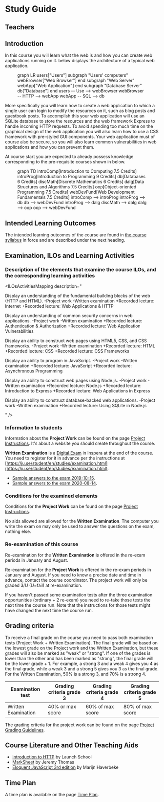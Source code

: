 # Study Guide
<StudyGuideInfo
    course-name="Web Development Fundamentals"
    ladok-code="TGWK18"
    credits="7.5"
    course-coordinator="Peter Larsson-Green"
    examiner="Peter Larsson-Green"
    ping-pong-event="Web Development Fundamentals - TGWK18 - A19"
    ping-pong-password="TGWK18A1934"
/>

## Teachers
<StudyGuideTeachers
    :teachers='[{
        name: "Peter Larsson-Green",
        photo: "peter-larsson-green.jpeg",
        roles: ["Course coordinator", "examiner", "lecturer", "lab assistant"],
        description: "Has studied and followed the development of the web since 2004 and received his Master of Science in Computer Science at Linköping University in 2014. He has been working as programming teacher (part time) since 2010 at both Linköping University and Jönköping University.",
        email: "Peter.Larsson-Green@ju.se",
        phone: "036 - 10 17 35",
        website: "https://ju.se/en/personinfo.html?sign=LarPet"
    }, {
        name: "Linus Rudbeck",
        photo: "linus-rudbeck.jpeg",
        roles: ["Lab assistant", "guest lecturer"],
        description: "Former JTH student that studied the program Software Engineering and Mobile Platforms. Started the company Red Capes IT together with Daniel Fransén after he graduated. ",
        email: "",
        phone: "",
        website: "https://redcapesit.se/author/linus/"
    }, {
        name: "Filip Andersson",
        photo: "filip-andersson.jpeg",
        roles: ["Lab assistant"],
        description: "Former bachelor student that studied the program Software Engineering and Mobile Platforms here at JTH. Now master student studying the program AI Engineering.",
        email: "anfi1622@student.ju.se",
        phone: "",
        website: ""
    }, {
        name: "Simon Arvidsson",
        photo: "simon-arvidsson.jpeg",
        roles: ["Lab assistant"],
        description: "Former bachelor student that studied the program Software Engineering and Mobile Platforms here at JTH. Now master student studying the program AI Engineering.",
        email: "arsi1632@student.ju.se",
        phone: "",
        website: ""
    }]'
/>

## Introduction
In this course you will learn what the web is and how you can create web applications running on it. <FigureNumber /> below displays the architecture of a typical web application. 

<Figure caption="Common web application architecture.">
<mermaid>
graph LR
	users["Users"]
	subgraph "Users' computers"
        webBrowser["Web Browser"]
    end
	subgraph "Web Server"
        webApp["Web Application"]
    end
    subgraph "Database Server"
    	db["Database"]
    end
    users -- Use --> webBrowser
    webBrowser -- HTTP --> webApp
    webApp -- SQL --> db
</mermaid>
</Figure>

More specifically you will learn how to create a web application to which a single user can login to modify the resources on it, such as blog posts and guestbook posts. To accomplish this your web application will use an SQLite database to store the resources and the web framework Express to handle incoming HTTP requests. To avoid spending too much time on the graphical design of the web application you will also learn how to use a CSS framework with pre-styled GUI components. Your web application must of course also be secure, so you will also learn common vulnerabilities in web applications and how you can prevent them.

At course start you are expected to already possess knowledge corresponding to the pre-requisite courses shown in <FigureNumber/> below. 

<Figure caption="Prerequisites for this course.">
<mermaid>
graph TD
	introComp[Introduction to Computing 7.5 Credits]
	introProg[Introduction to Programming 9 Credits]
	db[Databases 6 Credits]
	discMath[Discrete Mathematics 6 Credits]
	dalg[Data Structures and Algorithms 7.5 Credits]
	oop[Object-oriented Programming 7.5 Credits]
	webDevFund[Web Development Fundamentals 7.5 Credits]
    introComp --> introProg
    introProg --> db
    db --> webDevFund
	introProg --> dalg
    discMath --> dalg
    dalg --> oop
    oop --> webDevFund
</mermaid>
</Figure>

## Intended Learning Outcomes
The intended learning outcomes of the course are found in [the course syllabus](course-syllabus/) in force and are described under the next heading.

## Examination, ILOs and Learning Activities

### Description of the elements that examine the course ILOs, and the corresponding learning activities
<ILOsActivitiesMapping description="

Display an understanding of the fundamental building blocks of the web (HTTP and HTML).
-Project work
-Written examination
+Recorded lecture: Internet
+Recorded lecture: Web Applications & HTTP

Display an understanding of common security concerns in web applications.
-Project work
-Written examination
+Recorded lecture: Authentication & Authorization
+Recorded lecture: Web Application Vulnerabilities

Display an ability to construct web pages using HTML5, CSS, and CSS frameworks.
-Project work
-Written examination
+Recorded lecture: HTML
+Recorded lecture: CSS
+Recorded lecture: CSS Frameworks

Display an ability to program in JavaScript.
-Project work
-Written examination
+Recorded lecture: JavaScript
+Recorded lecture: Asynchronous Programming

Display an ability to construct web pages using Node.js.
-Project work
-Written examination
+Recorded lecture: Node.js
+Recorded lecture: Introduction to Express
+Recorded lecture: Web Applications in Express

Display an ability to construct database-backed web applications.
-Project work
-Written examination
+Recorded lecture: Using SQLite in Node.js

" />

### Information to students
Information about the **Project Work** can be found on the page [Project Instructions](project-instructions/). It's about a website you should create throughout the course.

**Written Examination** is a [Digital Exam](https://ju.se/student/en/digital-exam.html) in Inspera at the end of the course. You need to register for it in advance per the instructions at [https://ju.se/student/en/studies/examination.html](https://ju.se/student/en/studies/examination.html).

* [Sample answers to the exam 2019-10-15](static-files/exam-2019-10-15-sample-answers.txt).
* [Sample answers to the exam 2020-08-14](static-files/exam-2020-08-14-sample-answers.txt).

### Conditions for the examined elements
Conditions for the **Project Work** can be found on the page [Project Instructions](project-instructions/).

No aids allowed are allowed for the **Written Examination**. The computer you write the exam on may only be used to answer the questions on the exam, nothing else.

### Re-examination of this course
Re-examination for the **Written Examination** is offered in the re-exam periods in January and August.

Re-examination for the **Project Work** is offered in the re-exam periods in January and August. If you need to know a precise date and time in advance, contact the course coordinator. The project work will only be graded 3/U (U=fail) at re-examination.

If you haven't passed some examination tests after the three examination opportunities (ordinary + 2 re-exam) you need to re-take those tests the next time the course run. Note that the instructions for those tests might have changed the next time the course run.

## Grading criteria
To receive a final grade on the course you need to pass both examination tests (Project Work + Written Examination). The final grade will be based on the lowest grade on the Project work and the Written Examination, but these grades will also be marked as "weak" or "strong". If one of the grades is lower than the other and has been marked as "strong", the final grade will be the lower grade + 1. For example, a strong 3 and a weak 4 gives you 4 as the final grade, while a weak 3 and a strong 5 gives you 3 as the final grade. For the Written Examination, 50% is a strong 3, and 70% is a strong 4.

| Examination test | Grading criteria grade 3 | Grading criteria grade 4 | Grading criteria grade 5 |
|---|---|---|---|
| Written Examination | 40% or max score | 60% of max score | 80% of max score |

The grading criteria for the project work can be found on the page [Project Grading Guidelines](project-grading-guidelines/).

## Course Literature and Other Teaching Aids
* [Introduction to HTTP](https://launchschool.com/books/http) by Launch School
* [MarkSheet](https://marksheet.io/) by Jeremy Thomas
* [Eloquent JavaScript 3rd edition](https://eloquentjavascript.net/) by Marijn Haverbeke

## Time Plan
A time plan is available on the page [Time Plan](time-plan/).